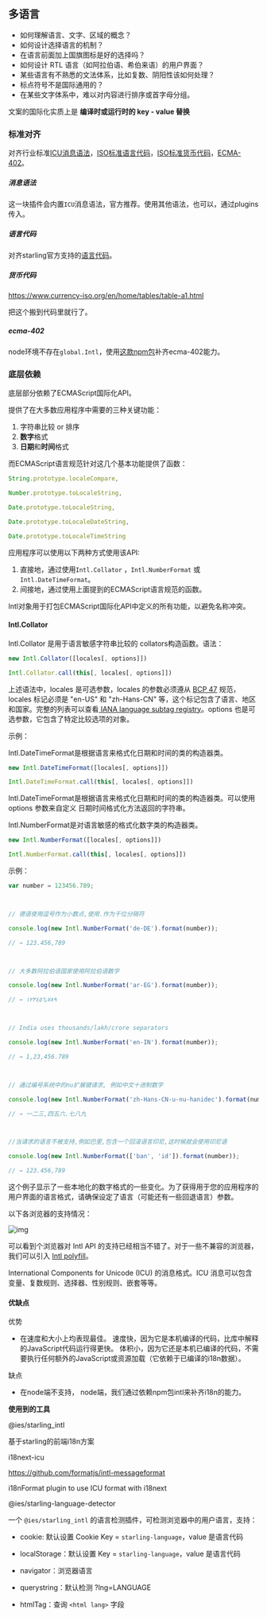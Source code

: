 ## 多语言

- 如何理解语言、文字、区域的概念？
- 如何设计选择语言的机制？
- 在语言前面加上国旗图标是好的选择吗？
- 如何设计 RTL 语言（如阿拉伯语、希伯来语）的用户界面？
- 某些语言有不熟悉的文法体系，比如复数、阴阳性该如何处理？
- 标点符号不是国际通用的？
- 在某些文字体系中，难以对内容进行排序或首字母分组。

文案的国际化实质上是 **编译时或运行时的 key - value 替换**



### 标准对齐

对齐行业标准[ICU消息语法](http://userguide.icu-project.org/formatparse/messages)，[ISO标准语言代码](https://tools.ietf.org/html/rfc5646)，[ISO标准货币代码](https://en.wikipedia.org/wiki/ISO_4217)，[ECMA-402](http://www.ecma-international.org/ecma-402/1.0/)。

##### 消息语法

这一块插件会内置`ICU`消息语法，官方推荐。使用其他语法，也可以，通过plugins传入。

##### 语言代码

对齐starling官方支持的[语言代码](https://starling.bytedance.net/doc/develop/language.html)。

##### 货币代码

https://www.currency-iso.org/en/home/tables/table-a1.html

把这个搬到代码里就行了。

##### ecma-402

node环境不存在`global.Intl`，使用[这款npm包](https://www.npmjs.com/package/intl)补齐ecma-402能力。



### 底层依赖

底层部分依赖了ECMAScript国际化API。

提供了在大多数应用程序中需要的三种关键功能：

1. 字符串比较 or 排序
2. **数字**格式
3. **日期**和**时间**格式



而ECMAScript语言规范针对这几个基本功能提供了函数：

```JavaScript
String.prototype.localeCompare,

Number.prototype.toLocaleString,

Date.prototype.toLocaleString,

Date.prototype.toLocaleDateString,

Date.prototype.toLocaleTimeString
```

应用程序可以使用以下两种方式使用该API:

1. 直接地，通过使用`Intl.Collator` ，`Intl.NumberFormat` 或 `Intl.DateTimeFormat`。
2. 间接地，通过使用上面提到的ECMAScript语言规范的函数。

Intl对象用于打包ECMAScript国际化API中定义的所有功能，以避免名称冲突。



#### Intl.Collator

Intl.Collator 是用于语言敏感字符串比较的 collators构造函数。语法：

```JavaScript
new Intl.Collator([locales[, options]])

Intl.Collator.call(this[, locales[, options]])
```

上述语法中，locales 是可选参数，locales 的参数必须遵从 [BCP 47](https://tools.ietf.org/html/rfc5646) 规范，locales 标记必须是 "en-US" 和 "zh-Hans-CN" 等，这个标记包含了语言、地区和国家。完整的列表可以查看[ IANA language subtag registry](http://www.iana.org/assignments/language-subtag-registry/language-subtag-registry)。options 也是可选参数，它包含了特定比较选项的对象。



示例：

Intl.DateTimeFormat是根据语言来格式化日期和时间的类的构造器类。



```JavaScript
new Intl.DateTimeFormat([locales[, options]])

Intl.DateTimeFormat.call(this[, locales[, options]])
```

Intl.DateTimeFormat是根据语言来格式化日期和时间的类的构造器类。可以使用 options 参数来自定义 日期时间格式化方法返回的字符串。







Intl.NumberFormat是对语言敏感的格式化数字类的构造器类。



```JavaScript
new Intl.NumberFormat([locales[, options]])

Intl.NumberFormat.call(this[, locales[, options]])
```

示例：

```JavaScript
var number = 123456.789;



// 德语使用逗号作为小数点,使用.作为千位分隔符

console.log(new Intl.NumberFormat('de-DE').format(number));

// → 123.456,789



// 大多数阿拉伯语国家使用阿拉伯语数字

console.log(new Intl.NumberFormat('ar-EG').format(number));

// → ١٢٣٤٥٦٫٧٨٩



// India uses thousands/lakh/crore separators

console.log(new Intl.NumberFormat('en-IN').format(number));

// → 1,23,456.789



// 通过编号系统中的nu扩展键请求, 例如中文十进制数字

console.log(new Intl.NumberFormat('zh-Hans-CN-u-nu-hanidec').format(number));

// → 一二三,四五六.七八九



//当请求的语言不被支持,例如巴里,包含一个回滚语言印尼,这时候就会使用印尼语

console.log(new Intl.NumberFormat(['ban', 'id']).format(number));

// → 123.456,789
```

这个例子显示了一些本地化的数字格式的一些变化。为了获得用于您的应用程序的用户界面的语言格式，请确保设定了语言（可能还有一些回退语言）参数。



以下各浏览器的支持情况：

![img](https://bytedance.larkoffice.com/space/api/file/out/PFGCqc2X5C3Bymby0G0UZfBnZjMegS7mimct8zkGsenHXvABap/)



可以看到个浏览器对 Intl API 的支持已经相当不错了。对于一些不兼容的浏览器，我们可以引入 [Intl polyfill](https://github.com/andyearnshaw/Intl.js)。

International Components for Unicode (ICU) 的消息格式。ICU 消息可以包含变量、复数规则、选择器、性别规则、嵌套等等。



#### 优缺点

优势

- 在速度和大小上均表现最佳。 速度快，因为它是本机编译的代码，比库中解释的JavaScript代码运行得更快。 体积小，因为它还是本机已编译的代码，不需要执行任何额外的JavaScript或资源加载（它依赖于已编译的i18n数据）。

缺点

- 在node端不支持， node端，我们通过依赖npm包intl来补齐i18n的能力。





**使用到的工具**

@ies/starling_intl

基于starling的前端i18n方案



i18next-icu

https://github.com/formatjs/intl-messageformat

i18nFormat plugin to use ICU format with i18next



@ies/starling-language-detector

一个 `@ies/starling_intl` 的语言检测插件，可检测浏览器中的用户语言，支持：

- cookie: 默认设置 Cookie Key = `starling-language`，value 是语言代码

- localStorage：默认设置 Key = `starling-language`，value 是语言代码

- navigator：浏览器语言

- querystring：默认检测 ?lng=LANGUAGE

- htmlTag：查询 `<html lang>` 字段

  



